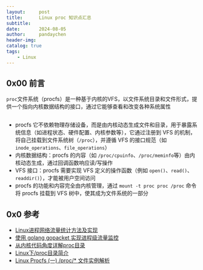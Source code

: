 ```yaml
---
layout:     post
title:      Linux proc 知识点汇总
subtitle:   
date:       2024-08-05
author:     pandaychen
header-img:
catalog: true
tags:
    - Linux
---
```


##  0x00    前言
`proc`文件系统（procfs）是一种基于内核的VFS，以文件系统目录和文件形式，提供一个指向内核数据结构的接口，通过它能够查看和改变各种系统属性

![]()

-   procfs 它不依赖物理存储设备，而是由内核动态生成文件和目录，用于暴露系统信息（如进程状态、硬件配置、内核参数等），它通过注册到 VFS 的机制，将自己挂载到文件系统树（`/proc`），并遵循 VFS 的接口规范（如`inode_operations`、`file_operations`）
-   内核数据结构：procfs 的内容（如 `/proc/cpuinfo`、`/proc/meminfo`等）由内核动态生成，通过回调函数响应读/写操作
-   VFS 接口：procfs 需要实现 VFS 定义的操作函数（例如 `open()`、`read()`、`readdir()`），才能被用户空间访问
-   procfs 的功能和内容完全由内核管理，通过 `mount -t proc proc /proc` 命令将 procfs 挂载到 VFS 树中，使其成为文件系统的一部分


##  0x0  参考
-   [Linux进程网络流量统计方法及实现](https://zhuanlan.zhihu.com/p/49981590)
-   [使用 golang gopacket 实现进程级流量监控](https://github.com/rfyiamcool/notes/blob/main/netflow.md)
-   [从内核代码角度详解proc目录](https://blog.spoock.com/2019/10/26/proc-from-kernel/)
-   [Linux下/proc目录简介](https://blog.spoock.com/2019/10/08/proc/)
-   [Linux Procfs (一) /proc/* 文件实例解析](https://juejin.cn/post/7055321925463048228)